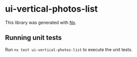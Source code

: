 # ui-vertical-photos-list

This library was generated with [Nx](https://nx.dev).

## Running unit tests

Run `nx test ui-vertical-photos-list` to execute the unit tests.
